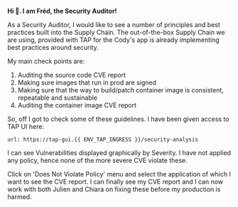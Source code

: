 **Hi :wave:. I am Fréd, the Security Auditor!**

As a Security Auditor, I would like to see a number of principles and best practices built into the Supply Chain. 
The out-of-the-box Supply Chain we are using, provided with TAP for the Cody's app is already implementing best practices around security.

My main check points are:
1. Auditing the source code CVE report
2. Making sure images that run in prod are signed
3. Making sure that the way to build/patch container image is consistent, repeatable and sustainable
4. Auditing the container image CVE report

So, off I got to check some of these guidelines. I have been given access to TAP UI here:

```dashboard:open-url
url: https://tap-gui.{{ ENV_TAP_INGRESS }}/security-analysis
```

I can see Vulnerabilities displayed graphically by Severity. I have not applied any policy, hence none of the more severe CVE violate these.

Click on 'Does Not Violate Policy' menu and select the application of which I want to see the CVE report. 
I can finally see my CVE report and I can now work with both Julien and Chiara on fixing these before my production is harmed. 
